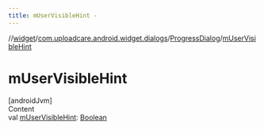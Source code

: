 ```yaml
---
title: mUserVisibleHint -
---
```

//[widget](../../index.md)/[com.uploadcare.android.widget.dialogs](../index.md)/[ProgressDialog](index.md)/[mUserVisibleHint](m-user-visible-hint.md)



# mUserVisibleHint  
[androidJvm]  
Content  
val [mUserVisibleHint](m-user-visible-hint.md): [Boolean](https://kotlinlang.org/api/latest/jvm/stdlib/kotlin/-boolean/index.html)  



